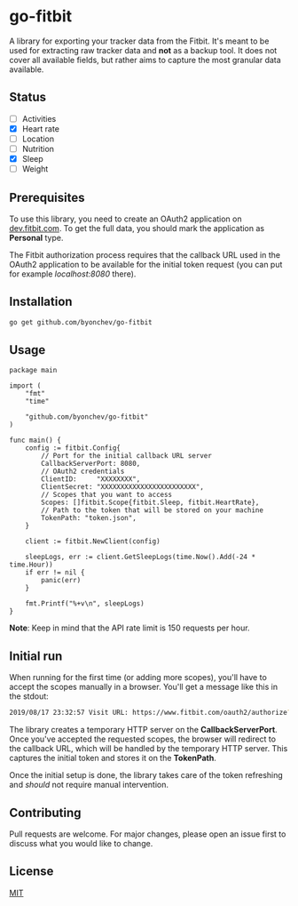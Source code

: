 # go-fitbit
A library for exporting your tracker data from the Fitbit. 
It's meant to be used for extracting raw tracker data and **not** as a backup tool. It does not cover all available fields, but rather aims to capture the most granular data available.

## Status
- [ ] Activities
- [x] Heart rate
- [ ] Location
- [ ] Nutrition
- [x] Sleep
- [ ] Weight

## Prerequisites
To use this library, you need to create an OAuth2 application on [dev.fitbit.com](https://dev.fitbit.com/apps/new). To get the full data, you should mark the application as **Personal** type.

The Fitbit authorization process requires that the callback URL used in the OAuth2 application to be available for the initial token request (you can put for example *localhost:8080* there).

## Installation
```bash
go get github.com/byonchev/go-fitbit
```

## Usage
```golang
package main

import (
	"fmt"
	"time"

	"github.com/byonchev/go-fitbit"
)

func main() {
	config := fitbit.Config{
		// Port for the initial callback URL server
		CallbackServerPort: 8080,
		// OAuth2 credentials
		ClientID:     "XXXXXXXX",
		ClientSecret: "XXXXXXXXXXXXXXXXXXXXXXXX",
		// Scopes that you want to access
		Scopes: []fitbit.Scope{fitbit.Sleep, fitbit.HeartRate},
		// Path to the token that will be stored on your machine
		TokenPath: "token.json",
	}

	client := fitbit.NewClient(config)

	sleepLogs, err := client.GetSleepLogs(time.Now().Add(-24 * time.Hour))
	if err != nil {
		panic(err)
	}

	fmt.Printf("%+v\n", sleepLogs)
}
```

**Note**: Keep in mind that the API rate limit is 150 requests per hour.

## Initial run
When running for the first time (or adding more scopes), you'll have to accept the scopes manually in a browser.
You'll get a message like this in the stdout:
```bash
2019/08/17 23:32:57 Visit URL: https://www.fitbit.com/oauth2/authorize?client_id=XXXXXX&response_type=code&scope=sleep+heartrate&state=XXXX
```
The library creates a temporary HTTP server on the **CallbackServerPort**. Once you've accepted the requested scopes, the browser will redirect to the callback URL, which will be handled by the temporary HTTP server. This captures the initial token and stores it on the **TokenPath**.

Once the initial setup is done, the library takes care of the token refreshing and *should* not require manual intervention.

## Contributing
Pull requests are welcome. For major changes, please open an issue first to discuss what you would like to change.

## License
[MIT](https://choosealicense.com/licenses/mit/)